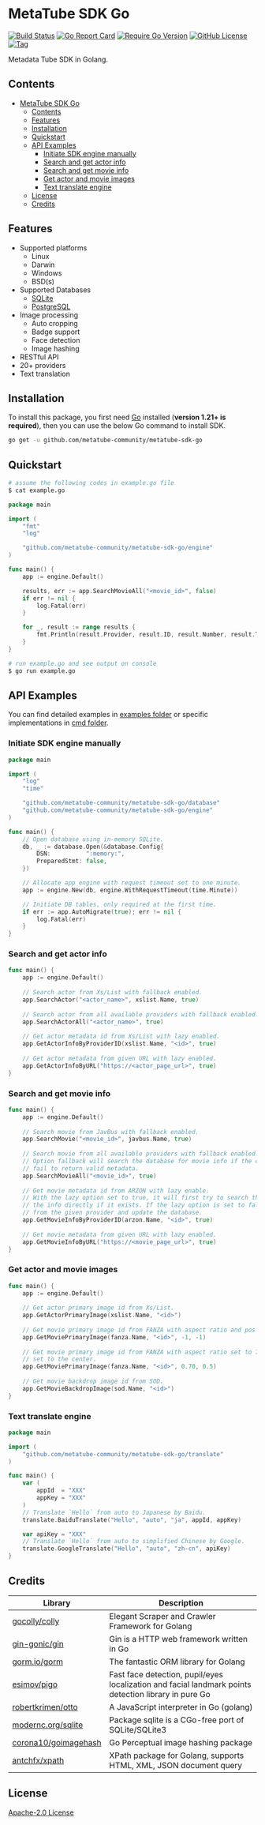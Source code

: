 # MetaTube SDK Go

[![Build Status](https://img.shields.io/github/actions/workflow/status/metatube-community/metatube-sdk-go/docker.yml?branch=main&style=flat-square&logo=github-actions)](https://github.com/metatube-community/metatube-sdk-go/actions/workflows/release.yml)
[![Go Report Card](https://goreportcard.com/badge/github.com/metatube-community/metatube-sdk-go?style=flat-square)](https://github.com/metatube-community/metatube-sdk-go)
[![Require Go Version](https://img.shields.io/badge/go-%3E%3D1.21-30dff3?style=flat-square&logo=go)](https://github.com/metatube-community/metatube-sdk-go/blob/main/go.mod)
[![GitHub License](https://img.shields.io/github/license/metatube-community/metatube-sdk-go?color=e4682a&logo=apache&style=flat-square)](https://github.com/metatube-community/metatube-sdk-go/blob/main/LICENSE)
[![Tag](https://img.shields.io/github/v/tag/metatube-community/metatube-sdk-go?color=%23ff8936&logo=fitbit&style=flat-square)](https://github.com/metatube-community/metatube-sdk-go/tags)

[//]: # ([![Supported Platforms]&#40;https://img.shields.io/badge/platform-Linux%20%7C%20FreeBSD%20%7C%20NetBSD%20%7C%20OpenBSD%20%7C%20Darwin%20%7C%20Windows-549688?style=flat-square&logo=launchpad&#41;]&#40;https://github.com/metatube-community/metatube-sdk-go&#41;)

Metadata Tube SDK in Golang.

## Contents

- [MetaTube SDK Go](#metatube-sdk-go)
	- [Contents](#contents)
    - [Features](#features)
	- [Installation](#installation)
	- [Quickstart](#quickstart)
	- [API Examples](#api-examples)
		- [Initiate SDK engine manually](#initiate-sdk-engine-manually)
		- [Search and get actor info](#search-and-get-actor-info)
		- [Search and get movie info](#search-and-get-movie-info)
		- [Get actor and movie images](#get-actor-and-movie-images)
		- [Text translate engine](#text-translate-engine)
	- [License](#license)
	- [Credits](#credits)

## Features

- Supported platforms
  - Linux
  - Darwin
  - Windows
  - BSD(s)
- Supported Databases
  - [SQLite](https://gitlab.com/cznic/sqlite)
  - [PostgreSQL](https://github.com/jackc/pgx)
- Image processing
  - Auto cropping
  - Badge support
  - Face detection
  - Image hashing
- RESTful API
- 20+ providers
- Text translation

## Installation

To install this package, you first need [Go](https://golang.org/) installed (**version 1.21+ is required**), then you can use the below Go command to install SDK.

```sh
go get -u github.com/metatube-community/metatube-sdk-go
```

## Quickstart

```sh
# assume the following codes in example.go file
$ cat example.go
```

```go
package main

import (
	"fmt"
	"log"

	"github.com/metatube-community/metatube-sdk-go/engine"
)

func main() {
	app := engine.Default()

	results, err := app.SearchMovieAll("<movie_id>", false)
	if err != nil {
		log.Fatal(err)
	}

	for _, result := range results {
		fmt.Println(result.Provider, result.ID, result.Number, result.Title)
	}
}
```

```sh
# run example.go and see output on console
$ go run example.go
```

## API Examples

You can find detailed examples in [examples folder](https://github.com/metatube-community/metatube-sdk-go/tree/main/_examples/) or specific implementations in [cmd folder](https://github.com/metatube-community/metatube-sdk-go/tree/main/cmd/).

### Initiate SDK engine manually

```go
package main

import (
	"log"
	"time"

	"github.com/metatube-community/metatube-sdk-go/database"
	"github.com/metatube-community/metatube-sdk-go/engine"
)

func main() {
	// Open database using in-memory SQLite.
	db, _ := database.Open(&database.Config{
		DSN:		  ":memory:",
		PreparedStmt: false,
	})

	// Allocate app engine with request timeout set to one minute.
	app := engine.New(db, engine.WithRequestTimeout(time.Minute))

	// Initiate DB tables, only required at the first time.
	if err := app.AutoMigrate(true); err != nil {
		log.Fatal(err)
	}
}
```

### Search and get actor info

```go
func main() {
	app := engine.Default()
	
	// Search actor from Xs/List with fallback enabled.
	app.SearchActor("<actor_name>", xslist.Name, true)
	
	// Search actor from all available providers with fallback enabled.
	app.SearchActorAll("<actor_name>", true)
	
	// Get actor metadata id from Xs/List with lazy enabled.
	app.GetActorInfoByProviderID(xslist.Name, "<id>", true)
	
	// Get actor metadata from given URL with lazy enabled.
	app.GetActorInfoByURL("https://<actor_page_url>", true)
}
```

### Search and get movie info

```go
func main() {
	app := engine.Default()
	
	// Search movie from JavBus with fallback enabled.
	app.SearchMovie("<movie_id>", javbus.Name, true)
	
	// Search movie from all available providers with fallback enabled.
	// Option fallback will search the database for movie info if the corresponding providers
	// fail to return valid metadata.
	app.SearchMovieAll("<movie_id>", true)
	
	// Get movie metadata id from ARZON with lazy enable.
	// With the lazy option set to true, it will first try to search the database and return
	// the info directly if it exists. If the lazy option is set to false, it will fetch info
	// from the given provider and update the database.
	app.GetMovieInfoByProviderID(arzon.Name, "<id>", true)
	
	// Get movie metadata from given URL with lazy enabled.
	app.GetMovieInfoByURL("https://<movie_page_url>", true)
}
```

### Get actor and movie images

```go
func main() {
	app := engine.Default()
	
	// Get actor primary image id from Xs/List.
	app.GetActorPrimaryImage(xslist.Name, "<id>")
	
	// Get movie primary image id from FANZA with aspect ratio and pos set to default.
	app.GetMoviePrimaryImage(fanza.Name, "<id>", -1, -1)
	
	// Get movie primary image id from FANZA with aspect ratio set to 7:10 and pos
	// set to the center.
	app.GetMoviePrimaryImage(fanza.Name, "<id>", 0.70, 0.5)
	
	// Get movie backdrop image id from SOD.
	app.GetMovieBackdropImage(sod.Name, "<id>")
}
```

### Text translate engine

```go
package main

import (
	"github.com/metatube-community/metatube-sdk-go/translate"
)

func main() {
	var (
		appId  = "XXX"
		appKey = "XXX"
	)
	// Translate `Hello` from auto to Japanese by Baidu.
	translate.BaiduTranslate("Hello", "auto", "ja", appId, appKey)

	var apiKey = "XXX"
	// Translate `Hello` from auto to simplified Chinese by Google.
	translate.GoogleTranslate("Hello", "auto", "zh-cn", apiKey)
}
```

## Credits

| Library														                                           | Description																						                                                                    |
|-----------------------------------------------------------------|------------------------------------------------------------------------------------------------------|
| [gocolly/colly](https://github.com/gocolly/colly)			            | Elegant Scraper and Crawler Framework for Golang													                                        |
| [gin-gonic/gin](https://github.com/gin-gonic/gin)			            | Gin is a HTTP web framework written in Go															                                             |
| [gorm.io/gorm](https://gorm.io/)								                        | The fantastic ORM library for Golang																                                                 |
| [esimov/pigo](https://github.com/esimov/pigo)				               | Fast face detection, pupil/eyes localization and facial landmark points detection library in pure Go |
| [robertkrimen/otto](https://github.com/robertkrimen/otto)       | A JavaScript interpreter in Go (golang)                                                              |
| [modernc.org/sqlite](https://gitlab.com/cznic/sqlite)		         | Package sqlite is a CGo-free port of SQLite/SQLite3												                                      |
| [corona10/goimagehash](https://github.com/corona10/goimagehash) | Go Perceptual image hashing package																                                                  |
| [antchfx/xpath](https://github.com/antchfx/xpath)			            | XPath package for Golang, supports HTML, XML, JSON document query									                           |

## License

[Apache-2.0 License](https://github.com/metatube-community/metatube-sdk-go/blob/main/LICENSE)
